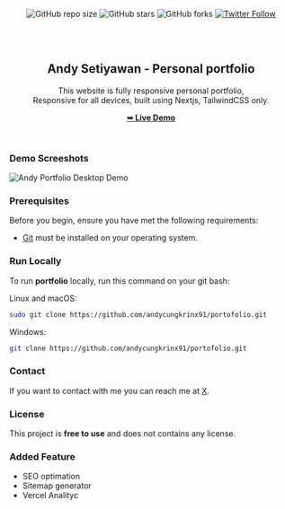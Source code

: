 <div align="center">
  
  ![GitHub repo size](https://img.shields.io/github/repo-size/andycungkrinx91/portfolio-andy-setiyawan)
  ![GitHub stars](https://img.shields.io/github/stars/andycungkrinx91/portfolio-andy-setiyawan?style=social)
  ![GitHub forks](https://img.shields.io/github/forks/andycungkrinx91/portfolio-andy-setiyawan?style=social)
  [![Twitter Follow](https://img.shields.io/twitter/follow/AndyCungkrinx?style=social)](https://twitter.com/intent/follow?screen_name=AndyCungkrinx)

  <br />
  <br />

  <h2 align="center">Andy Setiyawan - Personal portfolio</h2>

This website is fully responsive personal portfolio, <br />Responsive for all devices, built using Nextjs, TailwindCSS only.

<a href="https://portfolio-andy-setiyawan.vercel.app/"><strong>➥ Live Demo</strong></a>

</div>

<br />

### Demo Screeshots

![Andy Portfolio Desktop Demo](./public/compressed/portfolio.webp "Desktop Demo")

### Prerequisites

Before you begin, ensure you have met the following requirements:

- [Git](https://git-scm.com/downloads "Download Git") must be installed on your operating system.

### Run Locally

To run **portfolio** locally, run this command on your git bash:

Linux and macOS:

```bash
sudo git clone https://github.com/andycungkrinx91/portofolio.git
```

Windows:

```bash
git clone https://github.com/andycungkrinx91/portofolio.git
```

### Contact

If you want to contact with me you can reach me at [X](https://x.com/AndyCungkrinx).

### License

This project is **free to use** and does not contains any license.

### Added Feature
- SEO optimation
- Sitemap generator
- Vercel Analityc
